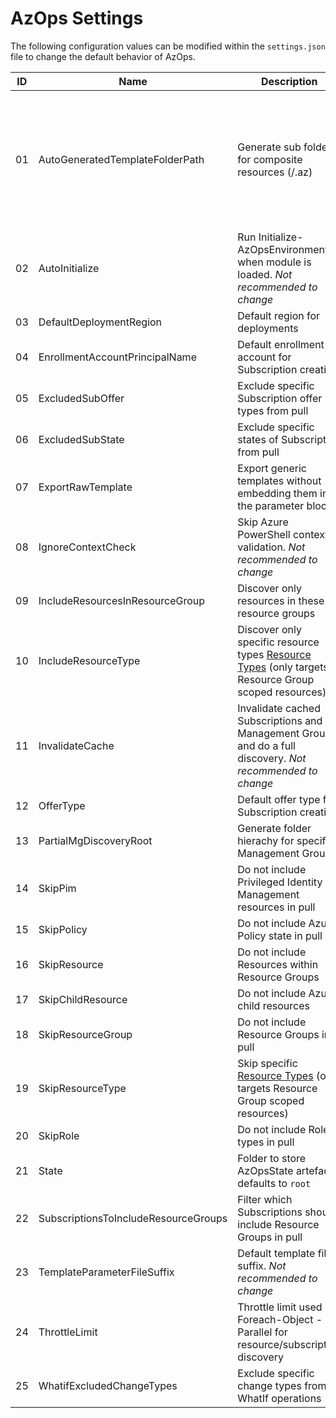 # AzOps Settings

The following configuration values can be modified within the `settings.json` file to change the default behavior of AzOps.

| ID  | Name                                 | Description                                                                                                                                                                           | Example                                                                                         |
| --- | ------------------------------------ | ------------------------------------------------------------------------------------------------------------------------------------------------------------------------------------- | ----------------------------------------------------------------------------------------------- |
| 01  | AutoGeneratedTemplateFolderPath      | Generate sub folder for composite resources (/.az)                                                                                                                                    | `"Core.AutoGeneratedTemplateFolderPath": ".az"`<br>root<br>└── tenant root group (e42bc18f)<br>        ├── .az<br>        │      └── microsoft.management_managementgroups.json<br>        └── mymanagementgroup (mymanagementgroup)<br>                └── .az<br>                        ├── microsoft.authorization_policyassignments.json<br>                        ├── microsoft.authorization_policydefinitions.json<br>                        ├── microsoft.authorization_roleassignments.json<br>                        └── microsoft.management_managementgroups.json
| 02  | AutoInitialize                       | Run Initialize-AzOpsEnvironment when module is loaded. *Not recommended to change*                                                                                                    | `"Core.AutoInitialize": true`                                                                   |
| 03  | DefaultDeploymentRegion              | Default region for deployments                                                                                                                                                        | `"Core.DefaultDeploymentRegion": "northeurope"`                                                 |
| 04  | EnrollmentAccountPrincipalName       | Default enrollment account for Subscription creation                                                                                                                                  | `"Core.EnrollmentAccountPrincipalName": ""`                                                     |
| 05  | ExcludedSubOffer                     | Exclude specific Subscription offer types from pull                                                                                                                                   | `"Core.ExcludedSubOffer": ["AzurePass_2014-09-01","FreeTrial_2014-09-01","AAD_2015-09-01"]`     |
| 06  | ExcludedSubState                     | Exclude specific states of Subscription from pull                                                                                                                                     | `"Core.ExcludedSubState": ["Disabled","Deleted","Warned","Expired"]`                            |
| 07  | ExportRawTemplate                    | Export generic templates without embedding them in the parameter block                                                                                                                | `"Core.ExportRawTemplate": true`                                                                |
| 08  | IgnoreContextCheck                   | Skip Azure PowerShell context validation. *Not recommended to change*                                                                                                                 | `"Core.IgnoreContextCheck": false`                                                              |
| 09  | IncludeResourcesInResourceGroup      | Discover only resources in these resource groups                                                                                                                                      | `"Core.IncludeResourcesInResourceGroup": ["rg1","rg2"]`                                         |
| 10  | IncludeResourceType                  | Discover only specific resource types [Resource Types](https://docs.microsoft.com/en-us/azure/azure-resource-manager/management/resource-providers-and-types)  (only targets Resource Group scoped resources) | `"Core.IncludeResourceType": ["Microsoft.Network/privateDnsZones","Microsoft.Network/firewallPolicies"]` |
| 11  | InvalidateCache                      | Invalidate cached Subscriptions and Management Groups and do a full discovery. *Not recommended to change*                                                                            | `"Core.InvalidateCache": false`                                                                 |
| 12  | OfferType                            | Default offer type for Subscription creation                                                                                                                                          | `"Core.OfferType": "MS-AZR-0017P"`                                                              |
| 13  | PartialMgDiscoveryRoot               | Generate folder hierachy for specific Management Groups                                                                                                                               | `"Core.PartialMgDiscoveryRoot": []`                                                             |
| 14  | SkipPim                              | Do not include Privileged Identity Management resources in pull                                                                                                                       | `"Core.SkipPim": true`                                                                         |
| 15  | SkipPolicy                           | Do not include Azure Policy state in pull                                                                                                                                             | `"Core.SkipPolicy": false`                                                                      |
| 16  | SkipResource                         | Do not include Resources within Resource Groups                                                                                                                                       | `"Core.SkipResource": false`                                                                    |
| 17  | SkipChildResource                    | Do not include Azure child resources                                                                                                                                                  | `"Core.SkipChildResource": false`                                                               |
| 18  | SkipResourceGroup                    | Do not include Resource Groups in pull                                                                                                                                                | `"Core.SkipResourceGroup": false`                                                               |
| 19  | SkipResourceType                     | Skip specific [Resource Types](https://docs.microsoft.com/en-us/azure/azure-resource-manager/management/resource-providers-and-types)  (only targets Resource Group scoped resources) | `"Core.SkipResourceType": ["Microsoft.VSOnline/plans"]`                                         |
| 20  | SkipRole                             | Do not include Role types in pull                                                                                                                                                     | `"Core.SkipRole": false`                                                                        |
| 21  | State                                | Folder to store AzOpsState artefact, defaults to `root`                                                                                                                               | `"Core.State: "/root"`                                                                          |
| 22  | SubscriptionsToIncludeResourceGroups | Filter which Subscriptions should include Resource Groups in pull                                                                                                                     | `"Core.SubscriptionsToIncludeResourceGroups": ["*"]`                                            |
| 23  | TemplateParameterFileSuffix          | Default template file suffix. *Not recommended to change*                                                                                                                             | `"Core.TemplateParameterFileSuffix": ".json"`                                                   |
| 24  | ThrottleLimit                        | Throttle limit used in Foreach-Object -Parallel for resource/subscription discovery                                                                                                   | `"Core.ThrottleLimit": 10`                                                                      |
| 25  | WhatifExcludedChangeTypes            | Exclude specific change types from WhatIf operations                                                                                                                                  | `"Core.WhatifExcludedChangeTypes": ["NoChange","Ignore"]`                                       |
